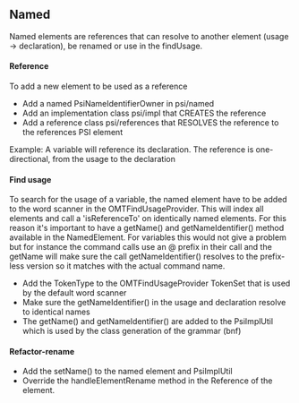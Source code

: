 ## Named

Named elements are references that can resolve to another element (usage -> declaration), be renamed or use in the
findUsage.

#### Reference

To add a new element to be used as a reference

* Add a named PsiNameIdentifierOwner in psi/named
* Add an implementation class psi/impl that CREATES the reference
* Add a reference class psi/references that RESOLVES the reference to the references PSI element

Example: A variable will reference its declaration. The reference is one-directional, from the usage to the declaration

#### Find usage

To search for the usage of a variable, the named element have to be added to the word scanner in the
OMTFindUsageProvider. This will index all elements and call a 'isReferenceTo' on identically named elements. For this
reason it's important to have a getName() and getNameIdentifier() method available in the NamedElement. For variables
this would not give a problem but for instance the command calls use an @ prefix in their call and the getName will make
sure the call getNameIdentifier() resolves to the prefix-less version so it matches with the actual command name.

* Add the TokenType to the OMTFindUsageProvider TokenSet that is used by the default word scanner
* Make sure the getNameIdentifier() in the usage and declaration resolve to identical names
* The getName() and getNameIdentifier() are added to the PsiImplUtil which is used by the class generation of the
  grammar (bnf)

#### Refactor-rename

* Add the setName() to the named element and PsiImplUtil
* Override the handleElementRename method in the Reference of the element.



